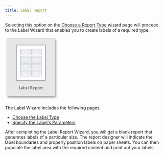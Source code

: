 ```yaml
---
title: Label Report
---
```

Selecting this option on the [Choose a Report Type](../../../../../interface-elements-for-web/articles/report-designer/wizards/report-wizard/choose-a-report-type.md) wizard page will proceed to the Label Wizard that enables you to create labels of a required type.

![web-designer-report-type-label](../../../../images/Img125726.png)

The Label Wizard includes the following pages.
* [Choose the Label Type](../../../../../interface-elements-for-web/articles/report-designer/wizards/report-wizard/label-report/choose-the-label-type.md)
* [Specify the Label's Parameters](../../../../../interface-elements-for-web/articles/report-designer/wizards/report-wizard/label-report/specify-the-label's-parameters.md)

After completing the Label Report Wizard, you will get a blank report that generates labels of a particular size. The report designer will indicate the label boundaries and properly position labels on paper sheets. You can then populate the label area with the required content and print out your labels.